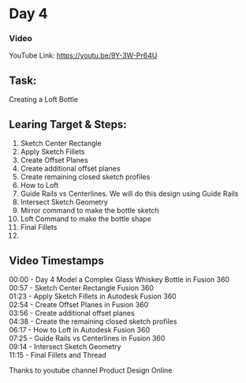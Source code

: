 # Day 4
### Video
YouTube Link: https://youtu.be/9Y-3W-Pr64U

## Task:
Creating a Loft Bottle

## Learing Target & Steps:
1. Sketch Center Rectangle
2. Apply Sketch Fillets
3. Create Offset Planes
4. Create additional offset planes
5. Create remaining closed sketch profiles
6. How to Loft
7. Guide Rails vs Centerlines. We will do this design using Guide Rails
8. Intersect Sketch Geometry
9. Mirror command to make the bottle sketch
10. Loft Command to make the bottle shape
11. Final Fillets 
12. 

## Video Timestamps
00:00 - Day 4 Model a Complex Glass Whiskey Bottle in Fusion 360 </br>
00:57 - Sketch Center Rectangle Fusion 360</br>
01:23 - Apply Sketch Fillets in Autodesk Fusion 360</br>
02:54 - Create Offset Planes in Fusion 360</br>
03:56 - Create additional offset planes</br>
04:38 - Create the remaining closed sketch profiles</br>
06:17 - How to Loft in Autodesk Fusion 360</br>
07:25 - Guide Rails vs Centerlines in Fusion 360</br>
09:14 - Intersect Sketch Geometry</br>
11:15 - Final Fillets and Thread</br>

Thanks to youtube channel Product Design Online
